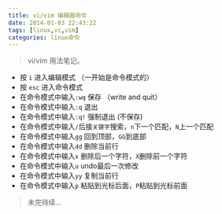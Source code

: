 ```yaml
---
title: vi/vim 编辑器命令
date: 2014-01-03 22:43:22
tags: [linux,vi,vim]
categories: linux命令
---
```

> vi/vim 用法笔记。

<!-- more -->

* 按 `i` 进入编辑模式 （一开始是命令模式的）
* 按 `esc` 进入命令模式
* 在命令模式中输入`:wq` 保存 （write and quit）
* 在命令模式中输入`:q` 退出
* 在命令模式中输入`:q!` 强制退出 (不保存)
* 在命令模式中输入`/`后接`关键字`搜索，`n`下一个匹配，`N`上一个匹配
* 在命令模式中输入`gg` 回到顶部，`GG`到底部
* 在命令模式中输入`dd` 删除当前行
* 在命令模式中输入`x` 删除后一个字符，`X`删除前一个字符
* 在命令模式中输入`u` undo最后一次修改
* 在命令模式中输入`yy` 复制当前行
* 在命令模式中输入`p` 粘贴到光标后面，`P`粘贴到光标前面

> 未完待续...